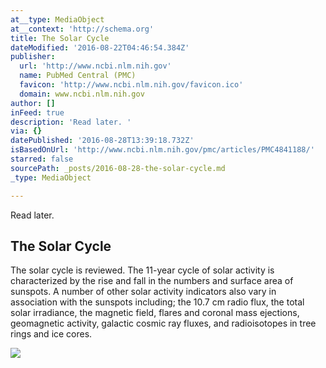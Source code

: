 ```yaml
---
at__type: MediaObject
at__context: 'http://schema.org'
title: The Solar Cycle
dateModified: '2016-08-22T04:46:54.384Z'
publisher:
  url: 'http://www.ncbi.nlm.nih.gov'
  name: PubMed Central (PMC)
  favicon: 'http://www.ncbi.nlm.nih.gov/favicon.ico'
  domain: www.ncbi.nlm.nih.gov
author: []
inFeed: true
description: 'Read later. '
via: {}
datePublished: '2016-08-28T13:39:18.732Z'
isBasedOnUrl: 'http://www.ncbi.nlm.nih.gov/pmc/articles/PMC4841188/'
starred: false
sourcePath: _posts/2016-08-28-the-solar-cycle.md
_type: MediaObject

---
```

Read later. 

<article style=""><h1>The Solar Cycle</h1><p>The solar cycle is reviewed. The 11-year cycle of solar activity is characterized by the rise and fall in the numbers and surface area of sunspots. A number of other solar activity indicators also vary in association with the sunspots including; the 10.7 cm radio flux, the total solar irradiance, the magnetic field, flares and coronal mass ejections, geomagnetic activity, galactic cosmic ray fluxes, and radioisotopes in tree rings and ice cores.</p><img src="https://www.ncbi.nlm.nih.gov/corehtml/pmc/pmcgifs/pmc-logo-share.png" /></article>
